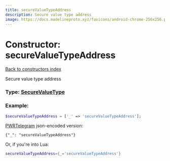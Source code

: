 ```yaml
---
title: secureValueTypeAddress
description: Secure value type address
image: https://docs.madelineproto.xyz/favicons/android-chrome-256x256.png
---
```

# Constructor: secureValueTypeAddress  
[Back to constructors index](index.md)



Secure value type address




### Type: [SecureValueType](../types/SecureValueType.md)


### Example:

```php
$secureValueTypeAddress = ['_' => 'secureValueTypeAddress'];
```  

[PWRTelegram](https://pwrtelegram.xyz) json-encoded version:

```
{"_": "secureValueTypeAddress"}
```


Or, if you're into Lua:

```lua
secureValueTypeAddress={_='secureValueTypeAddress'}

```


